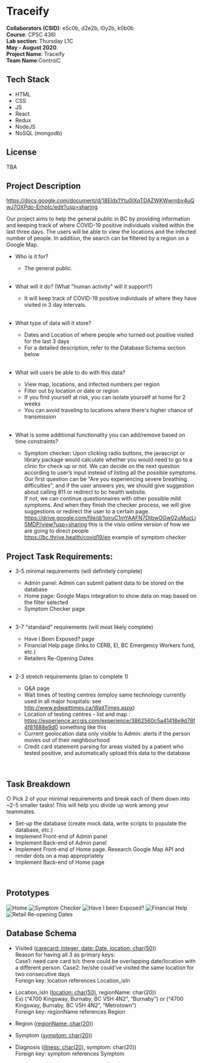 # Traceify

**Collaborators (CSID)**: e5c0b, d2e2b, l0y2b, k0b0b &nbsp; <br/>
**Course**: CPSC 436I &nbsp; <br/>
**Lab section**: Thursday L1C &nbsp; <br/>
**May - August 2020**. &nbsp; <br/>
**Project Name**: Traceify <br/>
**Team Name**:ControlC<br/>

## Tech Stack
- HTML
- CSS
- JS
- React
- Redux
- NodeJS
- NoSQL (mongodb)

## License
TBA

## Project Description
https://docs.google.com/document/d/18EIdx1Ytu0IXqTDAZWKWwrnbv4uQwJ7OXPdo-ErhpIc/edit?usp=sharing <br/>

Our project aims to help the general public in BC by providing information and keeping track of where COVID-19 positive individuals visited within the last three days. The users will be able to view the locations and the infected number of people. In addition, the search can be filtered by a region on a Google Map.<br/>

*	Who is it for?
    - The general public.<br/><br/>
    
*	What will it do? (What "human activity" will it support?)
    - It will keep track of COVID-19 positive individuals of where they have visited in 3 day intervals. <br/><br/>
    
*	What type of data will it store?
    - Dates and Location of where people who turned out positive visited for the last 3 days
    - For a detailed description, refer to the Database Schema section below<br/><br/>
    
*	What will users be able to do with this data?
    - View map, locations, and infected numbers per region
    - Filter out by location or date or region
    - If you find yourself at risk, you can isolate yourself at home for 2 weeks
    - You can avoid traveling to locations where there's higher chance of transmission<br/><br/>
    
*	What is some additional functionality you can add/remove based on time constraints?
    - Symptom checker: Upon clicking radio buttons, the javascript or library package would calculate whether you would need to go to a clinic for check up or not. 
    We can decide on the next question according to user’s input instead of listing all the possible symptoms. <br/>
    Our first question can be "Are you experiencing severe breathing difficulties", and if the user answers yes, we should give suggestion about calling 811 or redirect to bc health website.<br/>
    If not, we can continue questionnaires with other possible mild symptoms. And when they finish the checker process, we will give suggestions or redirect the user to a certain page. <br/>
    https://drive.google.com/file/d/1oiruC1mYAAFN7DtbwOGw02uMucLj5MDP/view?usp=sharing this is the visio online version of how we are going to direct people <br/>
    https://bc.thrive.health/covid19/en example of symptom checker

##	 Project Task Requirements:

*	3-5 minimal requirements (will definitely complete)
    - Admin panel: Admin can submit patient data to be stored on the database
    - Home page: Google Maps integration to show data on map based on the filter selected
    - Symptom Checker page
    <br/>
    
*	3-7 "standard" requirements (will most likely complete)
    - Have I Been Exposed? page
    - Financial Help page (links to CERB, EI, BC Emergency Workers fund, etc.)
    - Retailers Re-Opening Dates
    <br/>
    
*	2-3 stretch requirements (plan to complete 1)
     - Q&A page
     - Wait times of testing centres (employ same technology currently used in all major hospitals: see     http://www.edwaittimes.ca/WaitTimes.aspx)
    - Location of testing centres - list and map : https://experience.arcgis.com/experience/3862560c5a41418e9d78f4f81688e9d0 something  like this
    - Current geolocation data only visible to Admin: alerts if the person moves out of their neighbourhood
    - Credit card statement parsing for areas visited by a patient who tested positive, and automatically upload this data to the database
<br/>


## Task Breakdown
○ Pick 2 of your minimal requirements and break each of them down into ~2-5 smaller tasks! This will help you divide up work among your teammates.<br/>

* Set-up the database (create mock data, write scripts to populate the database, etc.)
* Implement Front-end of Admin panel
* Implement Back-end of Admin panel
* Implement Front-end of Home page. Research Google Map API and render dots on a map appropriately
* Implement Back-end of Home page
<br/>

## Prototypes
![Home](protosketch/1.jpg)
![Symptom Checker](protosketch/2.jpg)
![Have I been Exposed?](protosketch/3.jpg)
![Financial Help](protosketch/4.jpg)
![Retail Re-opening Dates](protosketch/page.png)

    

## Database Schema

* Visited (<ins>carecard: integer, date: Date, location: char(50)</ins>) <br />
Reason for having all 3 as primary keys: <br />
Case1: need care card b/c there could be overlapping date/location with a different person. Case2: he/she could’ve visited the same location for two consecutive days <br />
Foreign key: location references Location_isIn

* Location_isIn (<ins>location: char(50)</ins>, regionName: char(20)) <br />
Ex) (“4700 Kingsway, Burnaby, BC V5H 4N2”, “Burnaby”) or (“4700 Kingsway, Burnaby, BC V5H 4N2”, “Metrotown”) <br />
Foreign key: regionName references Region

* Region (<ins>regionName: char(20)</ins>)

* Symptom (<ins>symptom: char(20)</ins>)

* Diagnosis (<ins>illness: char(20)</ins>, symptom: char(20))<br />
Foreign key: symptom references Symptom

